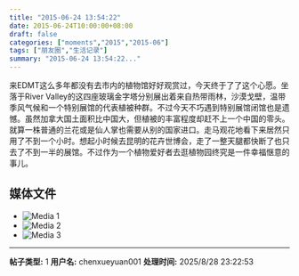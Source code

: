 ```yaml
---
title: "2015-06-24 13:54:22"
date: 2015-06-24T10:00:00+08:00
draft: false
categories: ["moments","2015","2015-06"]
tags: ["朋友圈","生活记录"]
summary: "2015-06-24 13:54:22..."
---
```


来EDMT这么多年都没有去市内的植物馆好好观赏过，今天终于了了这个心愿。坐落于River Valley的这四座玻璃金字塔分别展出着来自热带雨林，沙漠戈壁，温带季风气候和一个特别展馆的代表植被种群。不过今天不巧遇到特别展馆闭馆也是遗憾。虽然加拿大国土面积比中国大，但植被的丰富程度却赶不上一个中国的零头。就算一株普通的兰花或是仙人掌也需要从别的国家进口。走马观花地看下来居然只用了不到一个小时。想起小时候去昆明的花卉世博会，走了一整天腿都快断了也只去了不到一半的展馆。不过作为一个植物爱好者去逛植物园终究是一件幸福惬意的事儿。

## 媒体文件

- ![Media 1](/Moments/photos/2015-06-24/201506241354220.jpg)
- ![Media 2](/Moments/photos/2015-06-24/201506241354221.jpg)
- ![Media 3](/Moments/photos/2015-06-24/201506241354222.jpg)

---

**帖子类型:** 1
**用户名:** chenxueyuan001
**处理时间:** 2025/8/28 23:22:53